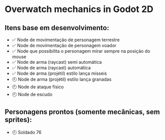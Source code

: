 # Overwatch mechanics in Godot 2D

## Itens base em desenvolvimento:
- :white_check_mark: Node de movimentação de personagem terrestre
- :white_check_mark: Node de movimentação de personagem voador
- :white_check_mark: Node que possibilita o personagem mirar sempre na posição do mouse
- :white_check_mark: Node de arma (raycast) semi automática
- :white_check_mark: Node de arma (raycast) automática
- :white_check_mark: Node de arma (projétil) estilo lança mísseis
- :clock9: Node de arma (projétil) estilo lança granadas
- :clock9: Node de ataque físico
- :clock9: Node de escudo

## Personagens prontos (somente mecânicas, sem sprites):
- :clock9: Soldado 76
